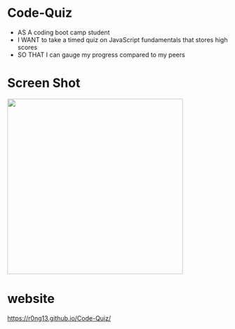 # Code-Quiz

* AS A coding boot camp student
* I WANT to take a timed quiz on JavaScript fundamentals that stores high scores
* SO THAT I can gauge my progress compared to my peers


# Screen Shot
<img src="./assets/pw-gen-screenshot.jpg" width="400px;">

# website
https://r0ng13.github.io/Code-Quiz/

